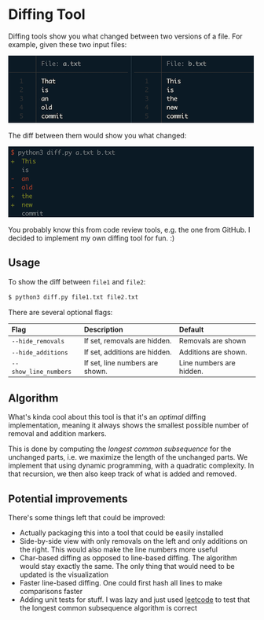 # Diffing Tool

Diffing tools show you what changed between two versions of a file.
For example, given these two input files:

![Two files with different contents](img/files.png)

The diff between them would show you what changed:

![Diffing result](img/diff.png)

You probably know this from code review tools, e.g. the one from GitHub.
I decided to implement my own diffing tool for fun. :)

## Usage

To show the diff between `file1` and `file2`:

```sh
$ python3 diff.py file1.txt file2.txt
```

There are several optional flags:

| Flag                  | Description                     | Default                  |
| :---------------------|:--------------------------------|:-------------------------|
| `--hide_removals`     | If set, removals are hidden.    | Removals are shown       |
| `--hide_additions`    | If set, additions are hidden.   | Additions are shown.     |
| `--show_line_numbers` | If set, line numbers are shown. | Line numbers are hidden. |

## Algorithm

What's kinda cool about this tool is that it's an *optimal* diffing implementation,
meaning it always shows the smallest possible number of removal and addition markers.

This is done by computing the *longest common subsequence* for the unchanged parts, i.e.
we maximize the length of the unchanged parts. We implement that using dynamic programming,
with a quadratic complexity. In that recursion, we then also keep track of what is added and
removed.

## Potential improvements

There's some things left that could be improved:

- Actually packaging this into a tool that could be easily installed
- Side-by-side view with only removals on the left and only additions on the right.
  This would also make the line numbers more useful
- Char-based diffing as opposed to line-based diffing. The algorithm would stay
  exactly the same. The only thing that would need to be updated is the visualization
- Faster line-based diffing. One could first hash all lines to make comparisons faster
- Adding unit tests for stuff. I was lazy and just used [leetcode](https://leetcode.com/problems/longest-common-subsequence/)
 to test that the longest common subsequence algorithm is correct
